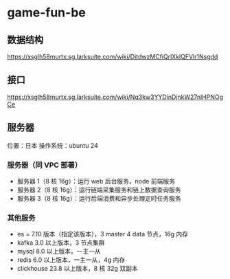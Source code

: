 # game-fun-be

## 数据结构

https://xsglh58murtx.sg.larksuite.com/wiki/DitdwzMCfiQrlXklQFVlr1Nsgdd

## 接口

https://xsglh58murtx.sg.larksuite.com/wiki/Nq3kw3YYDinDjnkW27nlHPNOgCe

## 服务器

位置：日本
操作系统：ubuntu 24

### 服务器（同 VPC 部署）
- 服务器 1（8 核 16g）：运行 web 后台服务，node 前端服务
- 服务器 2（8 核 16g）：运行链端采集服务和链上数据查询服务
- 服务器 3（8 核 16g）：运行后端消费和异步处理定时任务服务

### 其他服务
- es = 7.10 版本（指定该版本），3 master 4 data 节点，16g 内存
- kafka 3.0 以上版本，3 节点集群
- mysql 8.0 以上版本，一主一从
- redis 6.0 以上版本，一主一从，4g 内存
- clickhouse 23.8 以上版本，8 核 32g 双副本
